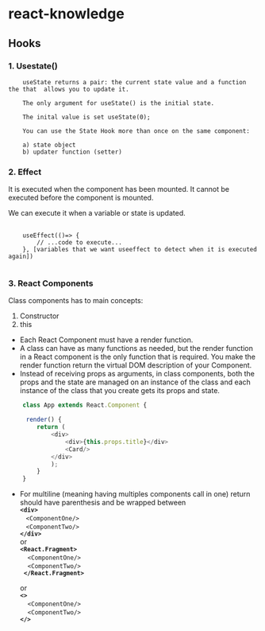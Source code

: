 # react-knowledge

## Hooks

### 1. **Usestate()**
        useState returns a pair: the current state value and a function the that  allows you to update it.

        The only argument for useState() is the initial state.

        The inital value is set useState(0);

        You can use the State Hook more than once on the same component:

        a) state object
        b) updater function (setter)
        
### 2. **Effect**

It is executed when the component has been mounted. It cannot be executed before the component is mounted.

We can execute it when a variable or state is updated.
<pre>
    <code>
    useEffect(()=> {
        // ...code to execute...
    }, [variables that we want useeffect to detect when it is executed again])
    </code>
</pre>

### 3. **React Components**
Class components has to main concepts: 

  1) Constructor
   2) this

   - Each React Component must have a render function.
   - A class can have as many functions as needed, but the render function in a React component is the only function that is required. You make the render function return the virtual DOM description of your Component.
   - Instead of receiving props as arguments, in class components, both the props and the state are managed on an instance of the class and each instance of the class that you create gets its props and state.
```js script
    class App extends React.Component {

     render() {
        return (
            <div>
                <div>{this.props.title}</div>
                <Card/>
            </div>
            );
        }
    } 
```

   - For multiline (meaning having multiples components call in one) return should have parenthesis and be wrapped between  
   **`<div> `**<br />
      &nbsp; &nbsp;`<ComponentOne/>`<br />
      &nbsp; &nbsp;`<ComponentTwo/>`<br />
      **`</div>`**  
   or   
   **`<React.Fragment>`**<br />
      &nbsp;&nbsp;` <ComponentOne/>`<br />
      &nbsp;&nbsp;` <ComponentTwo/>`<br />
      **` </React.Fragment>`** 

     or   
   **`<>`**<br />
      &nbsp;&nbsp;` <ComponentOne/>`<br />
      &nbsp;&nbsp;` <ComponentTwo/>`<br />
   **`</>`**
